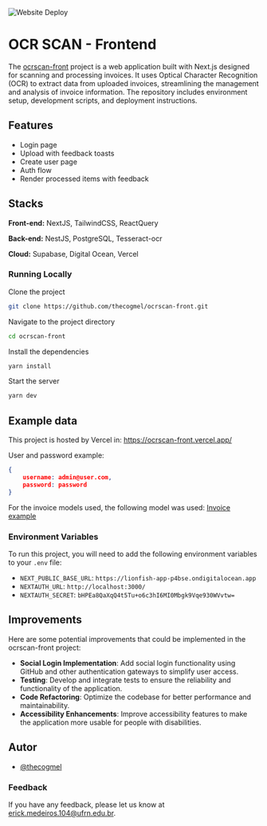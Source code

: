 

![Website Deploy](https://deploy-badge.vercel.app/?url=http://www.nextjs.org/&name=ocrscan)


# OCR SCAN - Frontend

The [ocrscan-front](https://github.com/thecogmel/ocrscan-front) project is a web application built with Next.js designed for scanning and processing invoices. It uses Optical Character Recognition (OCR) to extract data from uploaded invoices, streamlining the management and analysis of invoice information. The repository includes environment setup, development scripts, and deployment instructions.

## Features

- Login page
- Upload with feedback toasts
- Create user page
- Auth flow
- Render processed items with feedback

## Stacks

**Front-end:** NextJS, TailwindCSS, ReactQuery

**Back-end:** NestJS, PostgreSQL, Tesseract-ocr

**Cloud:** Supabase, Digital Ocean, Vercel

### Running Locally

Clone the project

```bash
git clone https://github.com/thecogmel/ocrscan-front.git
```

Navigate to the project directory

```bash
cd ocrscan-front
```

Install the dependencies

```bash
yarn install
```

Start the server

```bash
yarn dev
```

## Example data

This project is hosted by Vercel in: https://ocrscan-front.vercel.app/


User and password example:
```json
{
    username: admin@user.com,
    password: password
}
```
For the invoice models used, the following model was used:
[Invoice example](https://nvtvaoijcjxlhzspqwdh.supabase.co/storage/v1/object/public/ocr/modelo-invoice.png)

### Environment Variables

To run this project, you will need to add the following environment variables to your `.env` file:

- `NEXT_PUBLIC_BASE_URL`: `https://lionfish-app-p4bse.ondigitalocean.app`
- `NEXTAUTH_URL`: `http://localhost:3000/`
- `NEXTAUTH_SECRET`: `bHPEa8QaXqQ4t5Tu+o6c3hI6MI0Mbgk9Vqe930WVvtw=`



## Improvements

Here are some potential improvements that could be implemented in the ocrscan-front project:

- **Social Login Implementation**: Add social login functionality using GitHub and other authentication gateways to simplify user access.
- **Testing**: Develop and integrate tests to ensure the reliability and functionality of the application.
- **Code Refactoring**: Optimize the codebase for better performance and maintainability.
- **Accessibility Enhancements**: Improve accessibility features to make the application more usable for people with disabilities.

## Autor

- [@thecogmel](https://www.github.com/thecogmel)
  
### Feedback

If you have any feedback, please let us know at erick.medeiros.104@ufrn.edu.br.